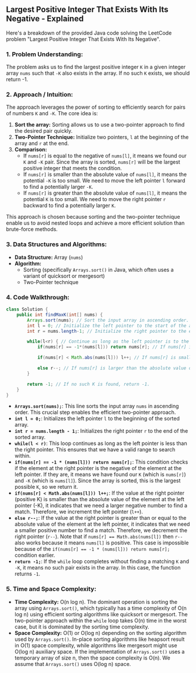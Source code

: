 ## Largest Positive Integer That Exists With Its Negative - Explained

Here's a breakdown of the provided Java code solving the LeetCode problem "Largest Positive Integer That Exists With Its Negative".

### 1. Problem Understanding:

The problem asks us to find the largest positive integer `K` in a given integer array `nums` such that `-K` also exists in the array. If no such `K` exists, we should return -1.

### 2. Approach / Intuition:

The approach leverages the power of sorting to efficiently search for pairs of numbers `K` and `-K`. The core idea is:

1.  **Sort the array:**  Sorting allows us to use a two-pointer approach to find the desired pair quickly.
2.  **Two-Pointer Technique:** Initialize two pointers, `l` at the beginning of the array and `r` at the end.
3.  **Comparison:**
    *   If `nums[r]` is equal to the negative of `nums[l]`, it means we found our `K` and `-K` pair.  Since the array is sorted, `nums[r]` will be the largest positive integer that meets the condition.
    *   If `nums[r]` is smaller than the absolute value of `nums[l]`, it means the potential `-K` is too small. We need to move the left pointer `l` forward to find a potentially larger `-K`.
    *   If `nums[r]` is greater than the absolute value of `nums[l]`, it means the potential `K` is too small. We need to move the right pointer `r` backward to find a potentially larger `K`.

This approach is chosen because sorting and the two-pointer technique enable us to avoid nested loops and achieve a more efficient solution than brute-force methods.

### 3. Data Structures and Algorithms:

*   **Data Structure:** Array (`nums`)
*   **Algorithm:**
    *   Sorting (specifically `Arrays.sort()` in Java, which often uses a variant of quicksort or mergesort)
    *   Two-Pointer technique

### 4. Code Walkthrough:

```java
class Solution {
    public int findMaxK(int[] nums) {
        Arrays.sort(nums); // Sort the input array in ascending order.
        int l = 0; // Initialize the left pointer to the start of the array.
        int r = nums.length-1; // Initialize the right pointer to the end of the array.

        while(l<r) { // Continue as long as the left pointer is to the left of the right pointer.
            if(nums[r] == -1*(nums[l])) return nums[r]; // If nums[r] is the negative of nums[l], we found a match.  Return nums[r] (the positive K).

            if(nums[r] < Math.abs(nums[l])) l++; // If nums[r] is smaller than the absolute value of nums[l], move the left pointer to the right. This is because we need a potentially larger negative number (-K).

            else r--; // If nums[r] is larger than the absolute value of nums[l], move the right pointer to the left. This is because we need a potentially smaller positive number (K).
        }

        return -1; // If no such K is found, return -1.
    }
}
```

*   **`Arrays.sort(nums);`**: This line sorts the input array `nums` in ascending order. This crucial step enables the efficient two-pointer approach.
*   **`int l = 0;`**: Initializes the left pointer `l` to the beginning of the sorted array.
*   **`int r = nums.length - 1;`**: Initializes the right pointer `r` to the end of the sorted array.
*   **`while(l < r)`**: This loop continues as long as the left pointer is less than the right pointer. This ensures that we have a valid range to search within.
*   **`if(nums[r] == -1 * (nums[l])) return nums[r];`**: This condition checks if the element at the right pointer is the negative of the element at the left pointer. If they are, it means we have found our `K` (which is `nums[r]`) and `-K` (which is `nums[l]`).  Since the array is sorted, this is the largest possible `K`, so we return it.
*   **`if(nums[r] < Math.abs(nums[l])) l++;`**: If the value at the right pointer (positive K) is smaller than the absolute value of the element at the left pointer (-K), it indicates that we need a larger negative number to find a match. Therefore, we increment the left pointer (`l++`).
*   **`else r--;`**: If the value at the right pointer is greater than or equal to the absolute value of the element at the left pointer, it indicates that we need a smaller positive number to find a match. Therefore, we decrement the right pointer (`r--`). Note that if `nums[r] == Math.abs(nums[l])` then `r--` also works because it means `nums[l]` is positive. This case is impossible because of the `if(nums[r] == -1 * (nums[l])) return nums[r];` condition earlier.
*   **`return -1;`**: If the `while` loop completes without finding a matching `K` and `-K`, it means no such pair exists in the array. In this case, the function returns `-1`.

### 5. Time and Space Complexity:

*   **Time Complexity:** O(n log n). The dominant operation is sorting the array using `Arrays.sort()`, which typically has a time complexity of O(n log n) using efficient sorting algorithms like quicksort or mergesort. The two-pointer approach within the `while` loop takes O(n) time in the worst case, but it is dominated by the sorting time complexity.
*   **Space Complexity:** O(1) or O(log n) depending on the sorting algorithm used by `Arrays.sort()`. In-place sorting algorithms like heapsort result in O(1) space complexity, while algorithms like mergesort might use O(log n) auxiliary space. If the implementation of `Arrays.sort()` uses a temporary array of size n, then the space complexity is O(n).  We assume that `Arrays.sort()` uses O(log n) space.
